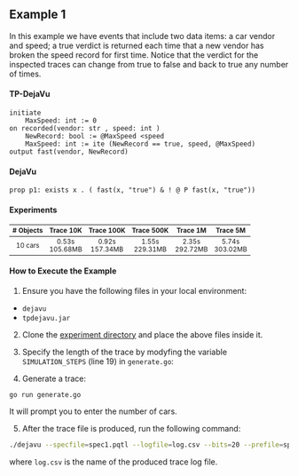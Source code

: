 
## Example 1

In this example we have events that include two data items: a car vendor 
and speed; a true verdict is returned each time that a new vendor has broken the speed
record for first time. Notice that the verdict for the inspected traces can change from
true to false and back to true any number of times.


#### TP-DejaVu
```
initiate
    MaxSpeed: int := 0
on recorded(vendor: str , speed: int )
    NewRecord: bool := @MaxSpeed <speed
    MaxSpeed: int := ite (NewRecord == true, speed, @MaxSpeed)
output fast(vendor, NewRecord)
```

#### DejaVu

```
prop p1: exists x . ( fast(x, "true") & ! @ P fast(x, "true"))
```

#### Experiments

<table style="font-size: smaller; width: 100%; text-align: center;">
    <thead>
        <tr>
            <th># Objects</th>
            <th>Trace 10K</th>
            <th>Trace 100K</th>
            <th>Trace 500K</th>
            <th>Trace 1M</th>
            <th>Trace 5M</th>
        </tr>
    </thead>
    <tbody>
        <tr>
            <td>10 cars</td>
            <td>0.53s<br>105.68MB</td>
            <td>0.92s<br>157.34MB</td>
            <td>1.55s<br>229.31MB</td>
            <td>2.35s<br>292.72MB</td>
            <td>5.74s<br>303.02MB</td>
        </tr>
</table>

#### How to Execute the Example

1. Ensure you have the following files in your local environment:
- `dejavu`
- `tpdejavu.jar`

2. Clone the [experiment directory](https://github.com/moraneus/TP-DejaVu/blob/master/out/examples/tp/spec1) and place the above files inside it.

3. Specify the length of the trace by modyfing the variable `SIMULATION_STEPS` (line 19) in `generate.go`:

4. Generate a trace:

```
go run generate.go
```

It will prompt you to enter the number of cars.

5. After the trace file is produced, run the following command:

```bash
./dejavu --specfile=spec1.pqtl --logfile=log.csv --bits=20 --prefile=spec1.pqtl
```

where `log.csv` is the name of the produced trace log file. 
